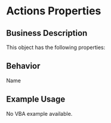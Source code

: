 # Actions Properties

## Business Description
This object has the following properties:

## Behavior
Name

## Example Usage
No VBA example available.